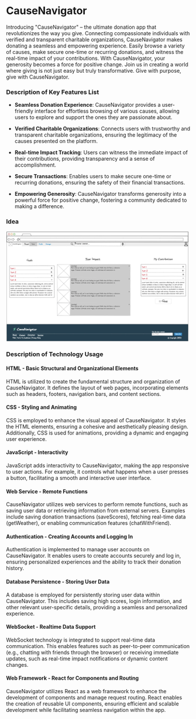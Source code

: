 # CauseNavigator
Introducing "CauseNavigator" – the ultimate donation app that revolutionizes the way you give. Connecting compassionate individuals with verified and transparent charitable organizations, CauseNavigator makes donating a seamless and empowering experience. Easily browse a variety of causes, make secure one-time or recurring donations, and witness the real-time impact of your contributions. With CauseNavigator, your generosity becomes a force for positive change. Join us in creating a world where giving is not just easy but truly transformative. Give with purpose, give with CauseNavigator.

### Description of Key Features List

- **Seamless Donation Experience**: CauseNavigator provides a user-friendly interface for effortless browsing of various causes, allowing users to explore and support the ones they are passionate about.

- **Verified Charitable Organizations**: Connects users with trustworthy and transparent charitable organizations, ensuring the legitimacy of the causes presented on the platform.

- **Real-time Impact Tracking**: Users can witness the immediate impact of their contributions, providing transparency and a sense of accomplishment.

- **Secure Transactions**: Enables users to make secure one-time or recurring donations, ensuring the safety of their financial transactions.

- **Empowering Generosity**: CauseNavigator transforms generosity into a powerful force for positive change, fostering a community dedicated to making a difference.

### Idea
<img src="https://github.com/mrataeran/CauseNavigator/blob/main/causenav-sketch.png?raw=true" width="500" height="300" />

### Description of Technology Usage

#### HTML - Basic Structural and Organizational Elements

HTML is utilized to create the fundamental structure and organization of CauseNavigator. It defines the layout of web pages, incorporating elements such as headers, footers, navigation bars, and content sections.

#### CSS - Styling and Animating

CSS is employed to enhance the visual appeal of CauseNavigator. It styles the HTML elements, ensuring a cohesive and aesthetically pleasing design. Additionally, CSS is used for animations, providing a dynamic and engaging user experience.

#### JavaScript - Interactivity

JavaScript adds interactivity to CauseNavigator, making the app responsive to user actions. For example, it controls what happens when a user presses a button, facilitating a smooth and interactive user interface.

#### Web Service - Remote Functions

CauseNavigator utilizes web services to perform remote functions, such as saving user data or retrieving information from external servers. Examples include saving donation transactions (saveScores), fetching real-time data (getWeather), or enabling communication features (chatWithFriend).

#### Authentication - Creating Accounts and Logging In

Authentication is implemented to manage user accounts on CauseNavigator. It enables users to create accounts securely and log in, ensuring personalized experiences and the ability to track their donation history.

#### Database Persistence - Storing User Data

A database is employed for persistently storing user data within CauseNavigator. This includes saving high scores, login information, and other relevant user-specific details, providing a seamless and personalized experience.

#### WebSocket - Realtime Data Support

WebSocket technology is integrated to support real-time data communication. This enables features such as peer-to-peer communication (e.g., chatting with friends through the browser) or receiving immediate updates, such as real-time impact notifications or dynamic content changes.

#### Web Framework - React for Components and Routing

CauseNavigator utilizes React as a web framework to enhance the development of components and manage request routing. React enables the creation of reusable UI components, ensuring efficient and scalable development while facilitating seamless navigation within the app.
